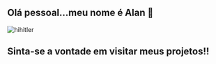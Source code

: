 ## Olá pessoal...meu nome é Alan 👋

![hihitler](https://github.com/user-attachments/assets/c0fbcae6-f2b1-4823-9038-6c46fd76f4e1) 
<h2>Sinta-se a vontade em visitar meus projetos!!</h2>
